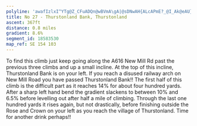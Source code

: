 ```yaml
---
polyline: 'awafIzlxI^YTg@Z_CFuADQn@wBVmA\gA|@sDNwAH{ALcAPmE?_@I_Ak@eAU}@W]Ki@MQm@kAuAeFO{@QgD?oFEgAWyCUeBImAUcBCoB@cAHiBAiADmD'
title: No 27 - Thurstonland Bank, Thurstonland
ascent: 367ft
distance: 0.8 miles
gradient: 8.6%
segment_id: 18583530
map_ref: SE 154 103
---
```


To find this climb just keep going along the A616 New Mill Rd past the previous three climbs
and up a small incline. At the top of this incline, Thurstonland Bank is on your left. If you
reach a disused railway arch on New Mill Road you have passed Thurstonland Bank!!
The first half of this climb is the difficult part as it reaches 14% for about four hundred yards.
After a sharp left hand bend the gradient slackens to between 10% and 6.5% before
levelling out after half a mile of climbing. Through the last one hundred yards it rises again,
but not drastically, before finishing outside the Rose and Crown on your left as you reach
the village of Thurstonland. Time for another drink perhaps!!

